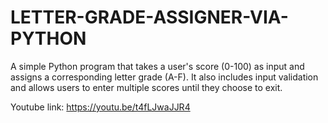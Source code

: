 # LETTER-GRADE-ASSIGNER-VIA-PYTHON
A simple Python program that takes a user's score (0-100) as input and assigns a corresponding letter grade (A-F). It also includes input validation and allows users to enter multiple scores until they choose to exit.

Youtube link: https://youtu.be/t4fLJwaJJR4
